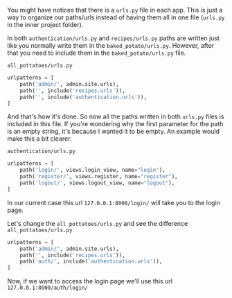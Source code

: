 You might have notices that there is a `urls.py` file in each app. This is just a way to organize our paths/urls instead of having them all in one file (`urls.py` in the inner project folder).

In both `authentication/urls.py` and `recipes/urls.py` paths are written just like you normally write them in the `baked_potato/urls.py`. However, after that you need to include them in the `baked_potato/urls.py` file.

`all_pottatoes/urls.py`
```python
urlpatterns = [
    path('admin/', admin.site.urls),
    path('', include('recipes.urls')),
    path('', include('authentication.urls')),
]
```

And that's how it's done. So now all the paths written in both `urls.py` files is included in this file. If you're wondering why the first parameter for the path is an empty string, it's because I wanted it to be empty. An example would make this a bit clearer.


`authentication/urls.py`
```python
urlpatterns = [
	path('login/', views.login_view, name="login"),
	path('register/', views.register, name="register"),
	path('logout/', views.logout_view, name="logout"),
]
```

In our current case this url `127.0.0.1:8000/login/` will take you to the login page.

Let's change the `all_pottatoes/urls.py` and see the difference
`all_pottatoes/urls.py`
```python
urlpatterns = [
    path('admin/', admin.site.urls),
    path('', include('recipes.urls')),
    path('auth/', include('authentication.urls')),
]
```

Now, if we want to access the login page we'll use this url `127.0.0.1:8000/auth/login/`

